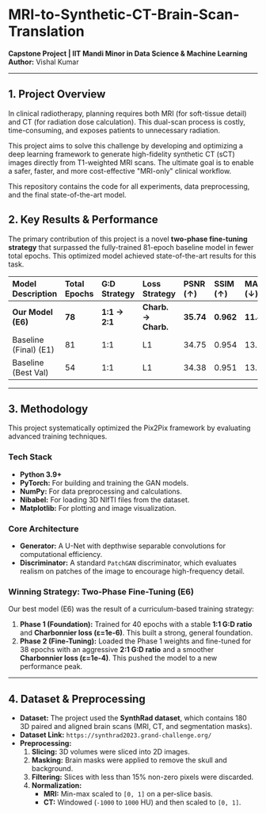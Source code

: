 # MRI-to-Synthetic-CT-Brain-Scan-Translation

**Capstone Project | IIT Mandi Minor in Data Science & Machine Learning**<br>
**Author:** Vishal Kumar <br>

---

## 1. Project Overview

In clinical radiotherapy, planning requires both MRI (for soft-tissue detail) and CT (for radiation dose calculation). This dual-scan process is costly, time-consuming, and exposes patients to unnecessary radiation.

This project aims to solve this challenge by developing and optimizing a deep learning framework to generate high-fidelity synthetic CT (sCT) images directly from T1-weighted MRI scans. The ultimate goal is to enable a safer, faster, and more cost-effective "MRI-only" clinical workflow.

This repository contains the code for all experiments, data preprocessing, and the final state-of-the-art model.

## 2. Key Results & Performance

The primary contribution of this project is a novel **two-phase fine-tuning strategy** that surpassed the fully-trained 81-epoch baseline model in fewer total epochs. This optimized model achieved state-of-the-art results for this task.

| Model Description | Total Epochs | G:D Strategy | Loss Strategy | **PSNR (↑)** | **SSIM (↑)** | **MAE (↓)** |
| :--- | :--- | :--- | :--- | :--- | :--- | :--- |
| **Our Model (E6)** | **78** | **1:1 → 2:1** | **Charb. → Charb.** | **35.74** | **0.962** | **11.49** |
| Baseline (Final) (E1) | 81 | 1:1 | L1 | 34.75 | 0.954 | 13.22 |
| Baseline (Best Val) | 54 | 1:1 | L1 | 34.38 | 0.951 | 13.60 |

---

## 3. Methodology

This project systematically optimized the Pix2Pix framework by evaluating advanced training techniques.

### Tech Stack
* **Python 3.9+**
* **PyTorch:** For building and training the GAN models.
* **NumPy:** For data preprocessing and calculations.
* **Nibabel:** For loading 3D NIfTI files from the dataset.
* **Matplotlib:** For plotting and image visualization.

### Core Architecture
* **Generator:** A U-Net with depthwise separable convolutions for computational efficiency.
* **Discriminator:** A standard `PatchGAN` discriminator, which evaluates realism on patches of the image to encourage high-frequency detail.

### Winning Strategy: Two-Phase Fine-Tuning (E6)
Our best model (E6) was the result of a curriculum-based training strategy:
1.  **Phase 1 (Foundation):** Trained for 40 epochs with a stable **1:1 G:D ratio** and **Charbonnier loss (ε=1e-6)**. This built a strong, general foundation.
2.  **Phase 2 (Fine-Tuning):** Loaded the Phase 1 weights and fine-tuned for 38 epochs with an aggressive **2:1 G:D ratio** and a smoother **Charbonnier loss (ε=1e-4)**. This pushed the model to a new performance peak.

---

## 4. Dataset & Preprocessing

* **Dataset:** The project used the **SynthRad dataset**, which contains 180 3D paired and aligned brain scans (MRI, CT, and segmentation masks).
* **Dataset Link:** `https://synthrad2023.grand-challenge.org/`
* **Preprocessing:**
    1.  **Slicing:** 3D volumes were sliced into 2D images.
    2.  **Masking:** Brain masks were applied to remove the skull and background.
    3.  **Filtering:** Slices with less than 15% non-zero pixels were discarded.
    4.  **Normalization:**
        * **MRI:** Min-max scaled to `[0, 1]` on a per-slice basis.
        * **CT:** Windowed (`-1000` to `1000` HU) and then scaled to `[0, 1]`.
